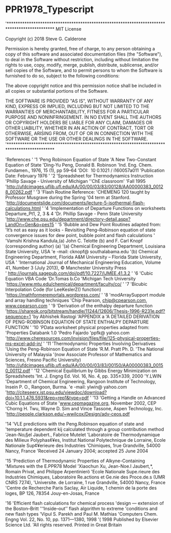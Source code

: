 ﻿# PPR1978_Typescript
'*********************************************************************************************
MIT License

Copyright (c) 2018 Steve G. Calderone

Permission is hereby granted, free of charge, to any person obtaining a copy
of this software and associated documentation files (the "Software"), to deal
in the Software without restriction, including without limitation the rights
to use, copy, modify, merge, publish, distribute, sublicense, and/or sell
copies of the Software, and to permit persons to whom the Software is
furnished to do so, subject to the following conditions:

The above copyright notice and this permission notice shall be included in all
copies or substantial portions of the Software.

THE SOFTWARE IS PROVIDED "AS IS", WITHOUT WARRANTY OF ANY KIND, EXPRESS OR
IMPLIED, INCLUDING BUT NOT LIMITED TO THE WARRANTIES OF MERCHANTABILITY,
FITNESS FOR A PARTICULAR PURPOSE AND NONINFRINGEMENT. IN NO EVENT SHALL THE
AUTHORS OR COPYRIGHT HOLDERS BE LIABLE FOR ANY CLAIM, DAMAGES OR OTHER
LIABILITY, WHETHER IN AN ACTION OF CONTRACT, TORT OR OTHERWISE, ARISING FROM,
OUT OF OR IN CONNECTION WITH THE SOFTWARE OR THE USE OR OTHER DEALINGS IN THE
SOFTWARE.
'*********************************************************************************************



'References
'
'1
'Peng Robinson Equation of State
'A New Two-Constant Equation of State
'Ding-Yu Peng, Donald B. Robinson
'Ind. Eng. Chem. Fundamen., 1976, 15 (1), pp 59–64
'DOI:  10 0.1021 / i160057a011
'Publication Date: February 1976
'
'2
'Spreadsheet for Thermodynamics Instruction
'Phillip Savage - University of Michigan
''ChE classroom'
'Fall 1995
'http://ufdcimages.uflib.ufl.edu/AA/00/00/03/83/00128/AA00000383_00128_00262.pdf
'
'3
'Flash Routine Reference:
'CHEMENG 120 taught by Professor Musgrave during the Spring '04 term at Stanford.
'http://documentslide.com/documents/lecture-5-isothermal-flash-calculations.html
'
'4
'Implementation of Departure Functions on worksheets Departure_Pt1, 2, 3 & 4
'Dr. Phillip Savage - Penn State University
'http://www.che.psu.edu/department/directory-detail.aspx?LandOn=Gen&q=pes15
'
'5
'Bubble and Dew Point Routines adapted from:
'It’s not as easy as it looks - Revisiting Peng–Robinson equation of state convergence issues for dew point, bubble point and flash calculations
'
'Vamshi Krishna Kandula,(a) John C. Telotte (b) and F. Carl Knopf (corresponding author) (a)
'(a) Chemical Engineering Department, Louisiana State University, USA
'e -mail: cknopf@ southalabama.edu
'(b) Chemical Engineering Department, Florida A&M University – Florida State University, USA
'
'International Journal of Mechanical Engineering Education, Volume 41, Number 3 (July 2013), © Manchester University Press
' http://journals.sagepub.com/doi/pdf/10.7227/IJMEE.41.3.2
'
'6
'Cubic Equation VBA Code
'Dr.Tomas b.Co
'Michigan Tech University
'https://www.mtu.edu/chemical/department/faculty/co/
'
'7
'Bicubic Interpolation Code (for LeeKeslerZ() function)
'https://mathformeremortals.wordpress.com/
'
'8
'modArraySupport module and array handling techniques
'Chip Pearson, chip@cpearson.com, www.cpearson.com
'
'9
'Derivation of the enthalpy departure function
'https://shareok.org/bitstream/handle/11244/12606/Thesis-1996-R231e.pdf?sequence=1
'by Abhishek Rastogi
'APPENDIX a
'A DETAILED DERIVATION OF PENG-ROBINSON EQUATION OF STATE ENTHALPY DEPARTURE FUNCTION
'
'10
'PData worksheet physical properties adapted from:
'Properties Databank 1.0
'Pedro Fajardo
'ppfk@ yahoo.com
'http://www.cheresources.com/invision/files/file/125-physical-properties-ms-excel-add-in/
'
'11
'Thermodynamic Properties Involving Derivatives
'Using the Peng-Robinson Equation of State
'R.M. Pratt Ph. D.
'The National University of Malaysia
'(now Associate Professor of Mathematics and Sciences, Fresno Pacific University)
'http://ufdcimages.uflib.ufl.edu/AA/00/00/03/83/00150/AA00000383_00150_00112.pdf
'
'12
'Chemical Equilibrium by Gibbs Energy Minimization on Spreadsheets
'Int. J. Engng Ed. Vol. 16, No. 4, pp. 335±339, 2000
'Y.LWIN
'Department of Chemical Engineering, Rangoon Institute of Technology, Insein P. O., Rangoon, Burma.
'e -mail: ylwin@ yahoo.com
'http://citeseerx.ist.psu.edu/viewdoc/download?doi=10.1.1.476.5931&rep=rep1&type=pdf
'
'13
'Getting a Handle on Advanced Cubic Equations of State
'www.cepmagazine.org, November 2002, CEP
'Chorng H. Twu, Wayne D. Sim and Vince Tassone, Aspen Technology, Inc.
'http://people.clarkson.edu/~wwilcox/Design/adv-ceos.pdf

'14
'VLE predictions with the Peng.Robinson equation of state and
'temperature dependent kij calculated through a group contribution method
'Jean-No¡§el Jaubert., Fabrice Mutelet
'Laboratoire de Thermodynamique des Milieux Polyphas¢¥es, Institut National Polytechnique de Lorraine, Ecole Nationale Sup¢¥erieure des Industries
'Chimiques, 1rue Grandville, 54000 Nancy, France
'Received 24 January 2004; accepted 25 June 2004

'15
'Prediction of Thermodynamic Properties of Alkyne-Containing
'Mixtures with the E.PPR78 Model
'Xiaochun Xu, Jean-Noe.l Jaubert,*, Romain Privat, and Philippe Arpentinierö
'Ecole Nationale Supe.rieure des Industries Chimiques, Laboratoire Re.actions et Ge.nie des Proce.de.s (UMR CNRS 7274),
'Universite. de Lorraine, 1 rue Grandville, 54000 Nancy, France
'Centre de Recherche Paris Saclay, Air Liquide, 1 chemin de la porte des loges, BP 126, 78354 Jouy-en-Josas, France

'16
'Efficient flash calculations for chemical process
'design — extension of the Boston–Britt
'‘‘Inside–out’’ flash algorithm to extreme
'conditions and new flash types
'Vipul S. Parekh and Paul M. Mathias
'Computers Chem. Engng Vol. 22, No. 10, pp. 1371—1380, 1998
'( 1998 Published by Elsevier Science Ltd.
'All rights reserved. Printed in Great Britain

